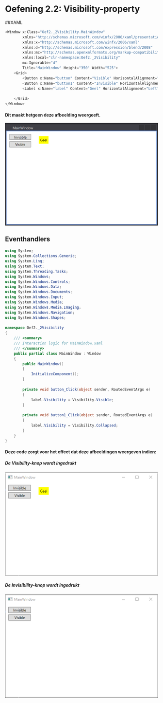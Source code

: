# Oefening 2.2: Visibility-property

##XAML

```C#
<Window x:Class="Oef2._2Visibility.MainWindow"
        xmlns="http://schemas.microsoft.com/winfx/2006/xaml/presentation"
        xmlns:x="http://schemas.microsoft.com/winfx/2006/xaml"
        xmlns:d="http://schemas.microsoft.com/expression/blend/2008"
        xmlns:mc="http://schemas.openxmlformats.org/markup-compatibility/2006"
        xmlns:local="clr-namespace:Oef2._2Visibility"
        mc:Ignorable="d"
        Title="MainWindow" Height="350" Width="525">
    <Grid>
        <Button x:Name="button" Content="Visible" HorizontalAlignment="Left" Margin="10,35,0,0" VerticalAlignment="Top" Width="75" Click="button_Click"/>
        <Button x:Name="button1" Content="Invisible" HorizontalAlignment="Left" Margin="10,10,0,0" VerticalAlignment="Top" Width="75" Click="button1_Click"/>
        <Label x:Name="label" Content="Geel" HorizontalAlignment="Left" Margin="111,17,0,0" VerticalAlignment="Top" Background="Yellow"/>

    </Grid>
</Window>
```

#### Dit maakt hetgeen deze afbeelding weergeeft.

![afbeelding](Hoofdstuk2Oef2/1.png)

## Eventhandlers

```C#
using System;
using System.Collections.Generic;
using System.Linq;
using System.Text;
using System.Threading.Tasks;
using System.Windows;
using System.Windows.Controls;
using System.Windows.Data;
using System.Windows.Documents;
using System.Windows.Input;
using System.Windows.Media;
using System.Windows.Media.Imaging;
using System.Windows.Navigation;
using System.Windows.Shapes;

namespace Oef2._2Visibility
{
    /// <summary>
    /// Interaction logic for MainWindow.xaml
    /// </summary>
    public partial class MainWindow : Window
    {
        public MainWindow()
        {
            InitializeComponent();
        }

        private void button_Click(object sender, RoutedEventArgs e)
        {
            label.Visibility = Visibility.Visible;
        }

        private void button1_Click(object sender, RoutedEventArgs e)
        {
            label.Visibility = Visibility.Collapsed;
        }
    }
}
```

#### Deze code zorgt voor het effect dat deze afbeeldingen weergeven indien:

##### De Visibility-knop wordt ingedrukt

![Visibility](Hoofdstuk2Oef2/2.png)

##### De Invisibility-knop wordt ingedrukt

![Invisibility](Hoofdstuk2Oef2/3.png)
